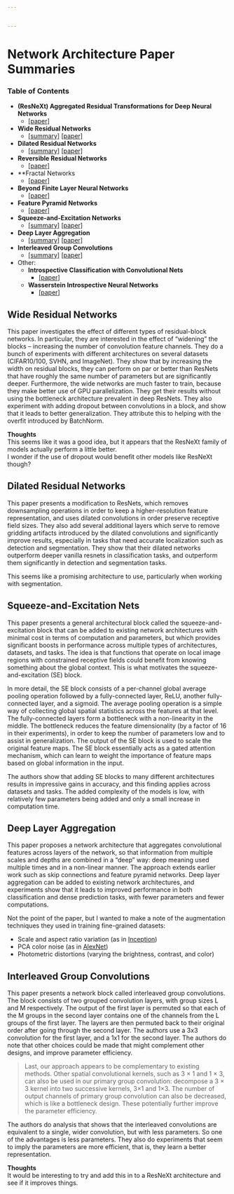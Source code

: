 ```yaml
---


---
```


<h1 id="network-architecture-paper-summaries">Network Architecture Paper Summaries</h1>
<h3 id="table-of-contents">Table of Contents</h3>
<ul>
<li><strong>(ResNeXt) Aggregated Residual Transformations for Deep Neural Networks</strong>
<ul>
<li><a href="https://arxiv.org/abs/1611.05431">[paper]</a></li>
</ul>
</li>
<li><strong>Wide Residual Networks</strong>
<ul>
<li><a href="#wide-residual-networks">[summary]</a> <a href="https://arxiv.org/abs/1605.07146">[paper]</a></li>
</ul>
</li>
<li><strong>Dilated Residual Networks</strong>
<ul>
<li><a href="#dilated-residual-networks">[summary]</a> <a href="https://arxiv.org/abs/1705.09914">[paper]</a></li>
</ul>
</li>
<li><strong>Reversible Residual Networks</strong>
<ul>
<li><a href="https://arxiv.org/abs/1707.04585">[paper]</a></li>
</ul>
</li>
<li>**Fractal Networks
<ul>
<li><a href="https://arxiv.org/abs/1605.07648">[paper]</a></li>
</ul>
</li>
<li><strong>Beyond Finite Layer Neural Networks</strong>
<ul>
<li><a href="https://arxiv.org/abs/1710.10121">[paper]</a></li>
</ul>
</li>
<li><strong>Feature Pyramid Networks</strong>
<ul>
<li><a href="https://arxiv.org/abs/1612.03144">[paper]</a></li>
</ul>
</li>
<li><strong>Squeeze-and-Excitation Networks</strong>
<ul>
<li><a href="#squeeze-and-excitation-nets">[summary]</a> <a href="https://arxiv.org/abs/1709.01507">[paper]</a></li>
</ul>
</li>
<li><strong>Deep Layer Aggregation</strong>
<ul>
<li><a href="#deep-layer-aggregation">[summary]</a> <a href="https://arxiv.org/abs/1707.06484">[paper]</a></li>
</ul>
</li>
<li><strong>Interleaved Group Convolutions</strong>
<ul>
<li><a href="#interleaved-group-convolutions">[summary]</a> <a href="https://arxiv.org/abs/1707.02725">[paper]</a></li>
</ul>
</li>
<li>Other:
<ul>
<li><strong>Introspective Classification with Convolutional Nets</strong>
<ul>
<li><a href="https://arxiv.org/abs/1704.07816">[paper]</a></li>
</ul>
</li>
<li><strong>Wasserstein Introspective Neural Networks</strong>
<ul>
<li><a href="https://arxiv.org/abs/1711.08875">[paper]</a></li>
</ul>
</li>
</ul>
</li>
</ul>
<h2 id="wide-residual-networks">Wide Residual Networks</h2>
<p>This paper investigates the effect of different types of residual-block networks. In particular, they are interested in the effect of “widening” the blocks – increasing the number of convolution feature channels. They do a bunch of experiments with different architectures on several datasets (CIFAR10/100, SVHN, and ImageNet). They show that by increasing the width on residual blocks, they can perform on par or better than ResNets that have roughly the same number of parameters but are significantly deeper. Furthermore, the wide networks are much faster to train, because they make better use of GPU parallelization. They get their results without using the bottleneck architecture prevalent in deep ResNets. They also experiment with adding dropout between convolutions in a block, and show that it leads to better generalization. They attribute this to helping with the overfit introduced by BatchNorm.</p>
<p><strong>Thoughts</strong><br>
This seems like it was a good idea, but it appears that the ResNeXt family of models actually perform a little better.<br>
I wonder if the use of dropout would benefit other models like ResNeXt though?</p>
<h2 id="dilated-residual-networks">Dilated Residual Networks</h2>
<p>This paper presents a modification to ResNets, which removes downsampling operations in order to keep a higher-resolution feature representation, and uses dilated convolutions in order preserve receptive field sizes. They also add several additional layers which serve to remove gridding artifacts introduced by the dilated convolutions and significantly improve results, especially in tasks that need accurate localization such as detection and segmentation. They show that their dilated networks outperform deeper vanilla resnets in classification tasks, and outperform them significantly in detection and segmentation tasks.</p>
<p>This seems like a promising architecture to use, particularly when working with segmentation.</p>
<h2 id="squeeze-and-excitation-nets">Squeeze-and-Excitation Nets</h2>
<p>This paper presents a general architectural block called the squeeze-and-excitation block that can be added to existing network architectures with minimal cost in terms of computation and parameters, but which provides significant boosts in performance across multiple types of architectures, datasets, and tasks. The idea is that functions that operate on local image regions with constrained receptive fields could benefit from knowing something about the global context. This is what motivates the squeeze-and-excitation (SE) block.</p>
<p>In more detail, the SE block consists of a per-channel global average pooling operation followed by a fully-connected layer, ReLU, another fully-connected layer, and a sigmoid. The average pooling operation is a simple way of collecting global spatial statistics across the features at that level. The fully-connected layers form a bottleneck with a non-linearity in the middle. The bottleneck reduces the feature dimensionality (by a factor of 16 in their experiments), in order to keep the number of parameters low and to assist in generalization. The output of the SE block is used to scale the original feature maps. The SE block essentially acts as a gated attention mechanism, which can learn to weight the importance of feature maps based on global information in the input.</p>
<p>The authors show that adding SE blocks to many different architectures results in impressive gains in accuracy, and this finding applies across datasets and tasks. The added complexity of the models is low, with relatively few parameters being added and only a small increase in computation time.</p>
<h2 id="deep-layer-aggregation">Deep Layer Aggregation</h2>
<p>This paper proposes a network architecture that aggregates convolutional features across layers of the network, so that information from multiple scales and depths are combined in a “deep” way: deep meaning used multiple times and in a non-linear manner. The approach extends earlier work such as skip connections and feature pyramid networks. Deep layer aggregation can be added to existing network architectures, and experiments show that it leads to improved performance in both classification and dense prediction tasks, with fewer parameters and fewer computations.</p>
<p>Not the point of the paper, but I wanted to make a note of the augmentation techniques they used in training fine-grained datasets:</p>
<ul>
<li>Scale and aspect ratio variation (as in  <a href="https://arxiv.org/abs/1409.4842">Inception</a>)</li>
<li>PCA color noise (as in  <a href="https://papers.nips.cc/paper/4824-imagenet-classification-with-deep-convolutional-neural-networks">AlexNet</a>)</li>
<li>Photometric distortions (varying the brightness, contrast, and color)</li>
</ul>
<h2 id="interleaved-group-convolutions">Interleaved Group Convolutions</h2>
<p>This paper presents a network block called interleaved group convolutions. The block consists of two grouped convolution layers, with group sizes L and M respectively. The output of the first layer is permuted so that each of the M groups in the second layer contains one of the channels from the L groups of the first layer. The layers are then permuted back to their original order after going through the second layer. The authors use a 3x3 convolution for the first layer, and a 1x1 for the second layer. The authors do note that other choices could be made that might complement other designs, and improve parameter efficiency.</p>
<blockquote>
<p>Last,  our  approach  appears  to  be  complementary  to  existing  methods.  Other  spatial  convolutional  kernels,  such as  3  ×  1  and  1  ×  3,  can  also  be  used  in  our  primary  group convolution: decompose  a  3  ×  3  kernel  into  two  successive kernels,  3×1  and  1×3.  The  number  of  output  channels  of primary  group  convolution  can  also  be  decreased,  which  is like  a  bottleneck  design.  These  potentially  further  improve the  parameter  efficiency.</p>
</blockquote>
<p>The authors do analysis that shows that the interleaved convolutions are equivalent to a single, wider convolution, but with less parameters. So one of the advantages is less parameters. They also do experiments that seem to imply the parameters are more efficient, that is, they learn a better representation.</p>
<p><strong>Thoughts</strong><br>
It would be interesting to try and add this in to a ResNeXt architecture and see if it improves things.</p>

